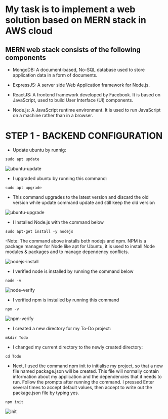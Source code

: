 # My task is to implement a web solution based on MERN stack in AWS cloud

## MERN web stack consists of the following components

- MongoDB: A document-based, No-SQL database used to store application data in a form of documents.
- ExpressJS: A server side Web Application framework for Node.js.

- ReactJS: A frontend framework developed by Facebook. It is based on JavaScript, used to build User Interface (UI) components.

- Node.js: A JavaScript runtime environment. It is used to run JavaScript on a machine rather than in a browser.

# STEP 1 - BACKEND CONFIGURATION

- Update ubuntu by runnig:

`sudo apt update`

![ubuntu-update](./ubuntu-update.PNG)

- I upgraded ubuntu by running this command:

`sudo apt upgrade`

- This command upgrades to the latest version and discard the old version while update command update and still keep the old version

![ubuntu-upgrade](./ubuntu-upgrade.PNG)

- I Installed Node.js with the command below

`sudo apt-get install -y nodejs`

-Note: The command above installs both nodejs and npm. NPM is a package manager for Node like apt for Ubuntu, it is used to install Node modules & packages and to manage dependency conflicts.

![nodejs-install](./nodejs-install.PNG)

- I verified node is installed by running the command below

`node -v`

![node-verify](./node-verify.PNG)

- I verified npm is installed by running this command

`npm -v`

![npm-verify](./npm-verify.PNG)

- I created a new directory for my To-Do project:

`mkdir Todo`

- I changed my current directory to the newly created directory:

`cd Todo`

- Next, I used the command npm init to initialise my project, so that a new file named package.json will be created. This file will normally contain information about my application and the dependencies that it needs to run. Follow the prompts after running the command. I pressed Enter several times to accept default values, then accept to write out the package.json file by typing yes.

`npm init`

![init](./initial.PNG)
